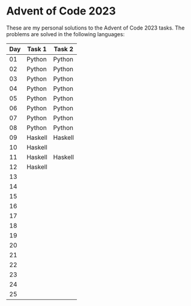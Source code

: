 # Advent of Code 2023

These are my personal solutions to the Advent of Code 2023 tasks.
The problems are solved in the following languages:

| Day | Task 1  | Task 2  |
| --- | ------- | ------- |
| 01  | Python  | Python  |
| 02  | Python  | Python  |
| 03  | Python  | Python  |
| 04  | Python  | Python  |
| 05  | Python  | Python  |
| 06  | Python  | Python  |
| 07  | Python  | Python  |
| 08  | Python  | Python  |
| 09  | Haskell | Haskell |
| 10  | Haskell |         |
| 11  | Haskell | Haskell |
| 12  | Haskell |         |
| 13  |         |         |
| 14  |         |         |
| 15  |         |         |
| 16  |         |         |
| 17  |         |         |
| 18  |         |         |
| 19  |         |         |
| 20  |         |         |
| 21  |         |         |
| 22  |         |         |
| 23  |         |         |
| 24  |         |         |
| 25  |         |         |